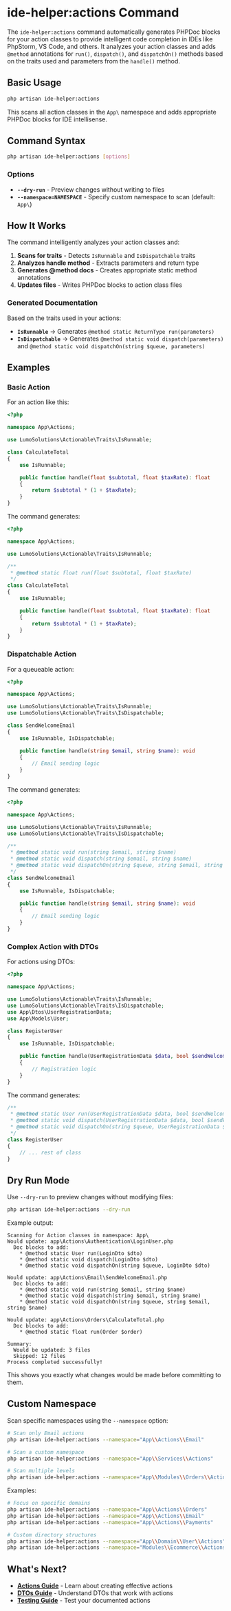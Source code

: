 # ide-helper:actions Command

The `ide-helper:actions` command automatically generates PHPDoc blocks for your action classes to provide intelligent code completion in IDEs like PhpStorm, VS Code, and others. It analyzes your action classes and adds `@method` annotations for `run()`, `dispatch()`, and `dispatchOn()` methods based on the traits used and parameters from the `handle()` method.

## Basic Usage

```bash
php artisan ide-helper:actions
```

This scans all action classes in the `App\` namespace and adds appropriate PHPDoc blocks for IDE intellisense.

## Command Syntax

```bash
php artisan ide-helper:actions [options]
```

### Options

- **`--dry-run`** - Preview changes without writing to files
- **`--namespace=NAMESPACE`** - Specify custom namespace to scan (default: `App\`)

## How It Works

The command intelligently analyzes your action classes and:

1. **Scans for traits** - Detects `IsRunnable` and `IsDispatchable` traits
2. **Analyzes handle method** - Extracts parameters and return type
3. **Generates @method docs** - Creates appropriate static method annotations
4. **Updates files** - Writes PHPDoc blocks to action class files

### Generated Documentation

Based on the traits used in your actions:

- **`IsRunnable`** → Generates `@method static ReturnType run(parameters)`
- **`IsDispatchable`** → Generates `@method static void dispatch(parameters)` and `@method static void dispatchOn(string $queue, parameters)`

## Examples

### Basic Action

For an action like this:

```php
<?php

namespace App\Actions;

use LumoSolutions\Actionable\Traits\IsRunnable;

class CalculateTotal
{
    use IsRunnable;

    public function handle(float $subtotal, float $taxRate): float
    {
        return $subtotal * (1 + $taxRate);
    }
}
```

The command generates:

```php
<?php

namespace App\Actions;

use LumoSolutions\Actionable\Traits\IsRunnable;

/**
 * @method static float run(float $subtotal, float $taxRate)
 */
class CalculateTotal
{
    use IsRunnable;

    public function handle(float $subtotal, float $taxRate): float
    {
        return $subtotal * (1 + $taxRate);
    }
}
```

### Dispatchable Action

For a queueable action:

```php
<?php

namespace App\Actions;

use LumoSolutions\Actionable\Traits\IsRunnable;
use LumoSolutions\Actionable\Traits\IsDispatchable;

class SendWelcomeEmail
{
    use IsRunnable, IsDispatchable;

    public function handle(string $email, string $name): void
    {
        // Email sending logic
    }
}
```

The command generates:

```php
<?php

namespace App\Actions;

use LumoSolutions\Actionable\Traits\IsRunnable;
use LumoSolutions\Actionable\Traits\IsDispatchable;

/**
 * @method static void run(string $email, string $name)
 * @method static void dispatch(string $email, string $name)
 * @method static void dispatchOn(string $queue, string $email, string $name)
 */
class SendWelcomeEmail
{
    use IsRunnable, IsDispatchable;

    public function handle(string $email, string $name): void
    {
        // Email sending logic
    }
}
```

### Complex Action with DTOs

For actions using DTOs:

```php
<?php

namespace App\Actions;

use LumoSolutions\Actionable\Traits\IsRunnable;
use LumoSolutions\Actionable\Traits\IsDispatchable;
use App\Dtos\UserRegistrationData;
use App\Models\User;

class RegisterUser
{
    use IsRunnable, IsDispatchable;

    public function handle(UserRegistrationData $data, bool $sendWelcomeEmail = true): User
    {
        // Registration logic
    }
}
```

The command generates:

```php
/**
 * @method static User run(UserRegistrationData $data, bool $sendWelcomeEmail = true)
 * @method static void dispatch(UserRegistrationData $data, bool $sendWelcomeEmail = true)
 * @method static void dispatchOn(string $queue, UserRegistrationData $data, bool $sendWelcomeEmail = true)
 */
class RegisterUser
{
    // ... rest of class
}
```

## Dry Run Mode

Use `--dry-run` to preview changes without modifying files:

```bash
php artisan ide-helper:actions --dry-run
```

Example output:

```
Scanning for Action classes in namespace: App\
Would update: app\Actions\Authentication\LoginUser.php
  Doc blocks to add:
    * @method static User run(LoginDto $dto)
    * @method static void dispatch(LoginDto $dto)
    * @method static void dispatchOn(string $queue, LoginDto $dto)

Would update: app\Actions\Email\SendWelcomeEmail.php
  Doc blocks to add:
    * @method static void run(string $email, string $name)
    * @method static void dispatch(string $email, string $name)
    * @method static void dispatchOn(string $queue, string $email, string $name)

Would update: app\Actions\Orders\CalculateTotal.php
  Doc blocks to add:
    * @method static float run(Order $order)

Summary:
  Would be updated: 3 files
  Skipped: 12 files
Process completed successfully!
```

This shows you exactly what changes would be made before committing to them.

## Custom Namespace

Scan specific namespaces using the `--namespace` option:

```bash
# Scan only Email actions
php artisan ide-helper:actions --namespace="App\\Actions\\Email"

# Scan a custom namespace
php artisan ide-helper:actions --namespace="App\\Services\\Actions"

# Scan multiple levels
php artisan ide-helper:actions --namespace="App\\Modules\\Orders\\Actions"
```

Examples:

```bash
# Focus on specific domains
php artisan ide-helper:actions --namespace="App\\Actions\\Orders"
php artisan ide-helper:actions --namespace="App\\Actions\\Email"
php artisan ide-helper:actions --namespace="App\\Actions\\Payments"

# Custom directory structures
php artisan ide-helper:actions --namespace="App\\Domain\\User\\Actions"
php artisan ide-helper:actions --namespace="Modules\\Ecommerce\\Actions"
```

## What's Next?

- **[Actions Guide](/guide/actions)** - Learn about creating effective actions
- **[DTOs Guide](/guide/dtos)** - Understand DTOs that work with actions
- **[Testing Guide](/guide/testing)** - Test your documented actions